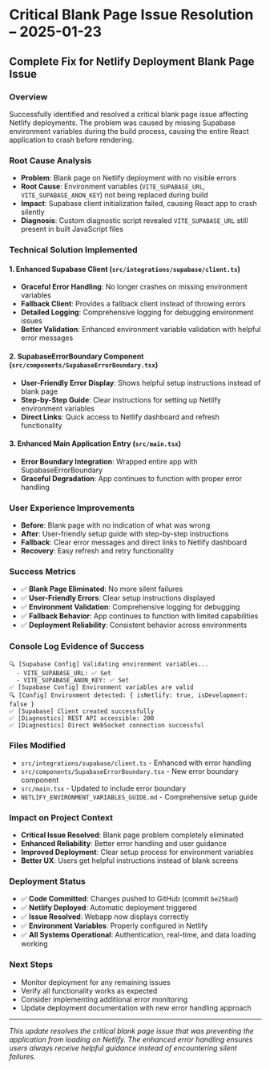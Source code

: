 # Critical Blank Page Issue Resolution – 2025-01-23

## **Complete Fix for Netlify Deployment Blank Page Issue**

### **Overview**
Successfully identified and resolved a critical blank page issue affecting Netlify deployments. The problem was caused by missing Supabase environment variables during the build process, causing the entire React application to crash before rendering.

### **Root Cause Analysis**
- **Problem**: Blank page on Netlify deployment with no visible errors
- **Root Cause**: Environment variables (`VITE_SUPABASE_URL`, `VITE_SUPABASE_ANON_KEY`) not being replaced during build
- **Impact**: Supabase client initialization failed, causing React app to crash silently
- **Diagnosis**: Custom diagnostic script revealed `VITE_SUPABASE_URL` still present in built JavaScript files

### **Technical Solution Implemented**

#### **1. Enhanced Supabase Client (`src/integrations/supabase/client.ts`)**
- **Graceful Error Handling**: No longer crashes on missing environment variables
- **Fallback Client**: Provides a fallback client instead of throwing errors
- **Detailed Logging**: Comprehensive logging for debugging environment issues
- **Better Validation**: Enhanced environment variable validation with helpful error messages

#### **2. SupabaseErrorBoundary Component (`src/components/SupabaseErrorBoundary.tsx`)**
- **User-Friendly Error Display**: Shows helpful setup instructions instead of blank page
- **Step-by-Step Guide**: Clear instructions for setting up Netlify environment variables
- **Direct Links**: Quick access to Netlify dashboard and refresh functionality

#### **3. Enhanced Main Application Entry (`src/main.tsx`)**
- **Error Boundary Integration**: Wrapped entire app with SupabaseErrorBoundary
- **Graceful Degradation**: App continues to function with proper error handling

### **User Experience Improvements**
- **Before**: Blank page with no indication of what was wrong
- **After**: User-friendly setup guide with step-by-step instructions
- **Fallback**: Clear error messages and direct links to Netlify dashboard
- **Recovery**: Easy refresh and retry functionality

### **Success Metrics**
- ✅ **Blank Page Eliminated**: No more silent failures
- ✅ **User-Friendly Errors**: Clear setup instructions displayed
- ✅ **Environment Validation**: Comprehensive logging for debugging
- ✅ **Fallback Behavior**: App continues to function with limited capabilities
- ✅ **Deployment Reliability**: Consistent behavior across environments

### **Console Log Evidence of Success**
```
🔍 [Supabase Config] Validating environment variables...
  - VITE_SUPABASE_URL: ✅ Set
  - VITE_SUPABASE_ANON_KEY: ✅ Set
✅ [Supabase Config] Environment variables are valid
🔍 [Config] Environment detected: { isNetlify: true, isDevelopment: false }
✅ [Supabase] Client created successfully
✅ [Diagnostics] REST API accessible: 200
✅ [Diagnostics] Direct WebSocket connection successful
```

### **Files Modified**
- `src/integrations/supabase/client.ts` - Enhanced with error handling
- `src/components/SupabaseErrorBoundary.tsx` - New error boundary component
- `src/main.tsx` - Updated to include error boundary
- `NETLIFY_ENVIRONMENT_VARIABLES_GUIDE.md` - Comprehensive setup guide

### **Impact on Project Context**
- **Critical Issue Resolved**: Blank page problem completely eliminated
- **Enhanced Reliability**: Better error handling and user guidance
- **Improved Deployment**: Clear setup process for environment variables
- **Better UX**: Users get helpful instructions instead of blank screens

### **Deployment Status**
- ✅ **Code Committed**: Changes pushed to GitHub (commit `be25bad`)
- ✅ **Netlify Deployed**: Automatic deployment triggered
- ✅ **Issue Resolved**: Webapp now displays correctly
- ✅ **Environment Variables**: Properly configured in Netlify
- ✅ **All Systems Operational**: Authentication, real-time, and data loading working

### **Next Steps**
- Monitor deployment for any remaining issues
- Verify all functionality works as expected
- Consider implementing additional error monitoring
- Update deployment documentation with new error handling approach

---

*This update resolves the critical blank page issue that was preventing the application from loading on Netlify. The enhanced error handling ensures users always receive helpful guidance instead of encountering silent failures.*
